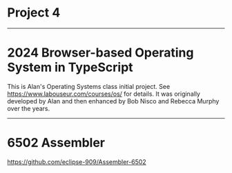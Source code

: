 # Project 4
___
2024 Browser-based Operating System in TypeScript
=================================================

This is Alan's Operating Systems class initial project.
See https://www.labouseur.com/courses/os/ for details.
It was originally developed by Alan and then enhanced by Bob Nisco and Rebecca Murphy over the years.
___
# 6502 Assembler
https://github.com/eclipse-909/Assembler-6502